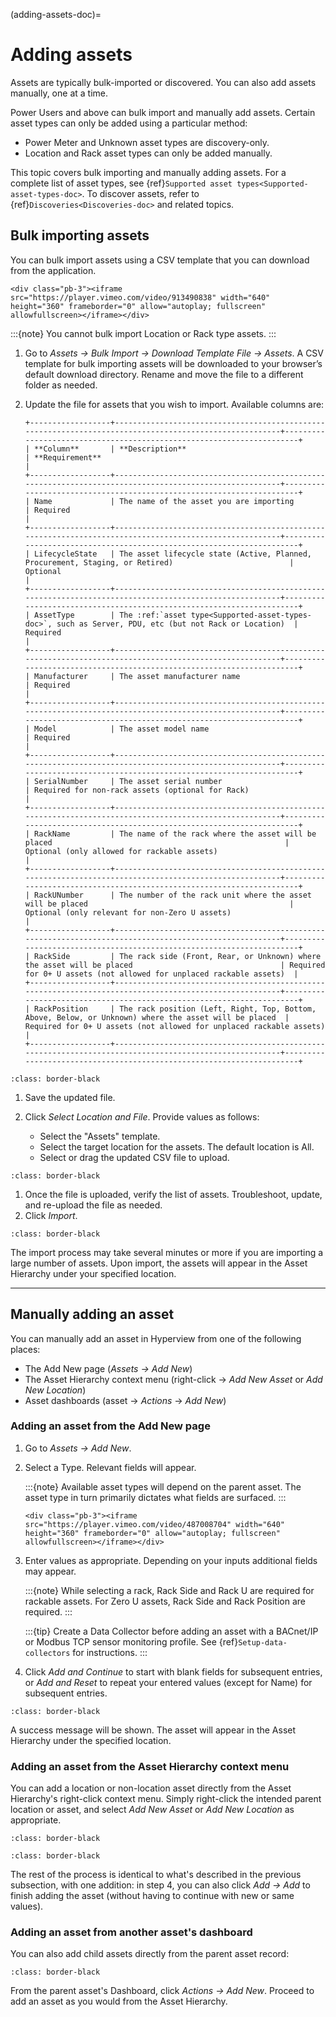 (adding-assets-doc)=

# Adding assets

Assets are typically bulk-imported or discovered. You can also add assets manually, one at a time.

Power Users and above can bulk import and manually add assets. Certain asset types can only be added using a particular method:

- Power Meter and Unknown asset types are discovery-only.
- Location and Rack asset types can only be added manually.

This topic covers bulk importing and manually adding assets. For a complete list of asset types, see {ref}`Supported asset types<Supported-asset-types-doc>`. To discover assets, refer to {ref}`Discoveries<Discoveries-doc>` and related topics.

## Bulk importing assets

You can bulk import assets using a CSV template that you can download from the application.

```{raw} html
<div class="pb-3"><iframe src="https://player.vimeo.com/video/913490838" width="640" height="360" frameborder="0" allow="autoplay; fullscreen" allowfullscreen></iframe></div>
```

:::{note}
You cannot bulk import Location or Rack type assets.
:::

1. Go to *Assets → Bulk Import → Download Template File → Assets*. A CSV template for bulk importing assets will be downloaded to your browser’s default download directory. Rename and move the file to a different folder as needed.

2. Update the file for assets that you wish to import. Available columns are:

   ```{eval-rst}
   +------------------+--------------------------------------------------------------------------------------------------------+----------------------------------------------------------------------+
   | **Column**       | **Description**                                                                                        | **Requirement**                                                      |
   +------------------+--------------------------------------------------------------------------------------------------------+----------------------------------------------------------------------+
   | Name             | The name of the asset you are importing                                                                | Required                                                             |
   +------------------+--------------------------------------------------------------------------------------------------------+----------------------------------------------------------------------+
   | LifecycleState   | The asset lifecycle state (Active, Planned, Procurement, Staging, or Retired)                          | Optional                                                             |
   +------------------+--------------------------------------------------------------------------------------------------------+----------------------------------------------------------------------+
   | AssetType        | The :ref:`asset type<Supported-asset-types-doc>`, such as Server, PDU, etc (but not Rack or Location)  | Required                                                             |
   +------------------+--------------------------------------------------------------------------------------------------------+----------------------------------------------------------------------+
   | Manufacturer     | The asset manufacturer name                                                                            | Required                                                             |
   +------------------+--------------------------------------------------------------------------------------------------------+----------------------------------------------------------------------+
   | Model            | The asset model name                                                                                   | Required                                                             |
   +------------------+--------------------------------------------------------------------------------------------------------+----------------------------------------------------------------------+
   | SerialNumber     | The asset serial number                                                                                | Required for non-rack assets (optional for Rack)                     |
   +------------------+--------------------------------------------------------------------------------------------------------+----------------------------------------------------------------------+
   | RackName         | The name of the rack where the asset will be placed                                                    | Optional (only allowed for rackable assets)                          |
   +------------------+--------------------------------------------------------------------------------------------------------+----------------------------------------------------------------------+
   | RackUNumber      | The number of the rack unit where the asset will be placed                                             | Optional (only relevant for non-Zero U assets)                       |
   +------------------+--------------------------------------------------------------------------------------------------------+----------------------------------------------------------------------+
   | RackSide         | The rack side (Front, Rear, or Unknown) where the asset will be placed                                 | Required for 0+ U assets (not allowed for unplaced rackable assets)  |
   +------------------+--------------------------------------------------------------------------------------------------------+----------------------------------------------------------------------+
   | RackPosition     | The rack position (Left, Right, Top, Bottom, Above, Below, or Unknown) where the asset will be placed  | Required for 0+ U assets (not allowed for unplaced rackable assets)  |
   +------------------+--------------------------------------------------------------------------------------------------------+----------------------------------------------------------------------+
   ```

```{image} /product/asset-management/media/import_bulkfile.png
:class: border-black
```

1. Save the updated file.

2. Click *Select Location and File*. Provide values as follows:

   - Select the "Assets" template.
   - Select the target location for the assets. The default location is All.
   - Select or drag the updated CSV file to upload.

```{image} /product/asset-management/media/import_bulkfileselect.png
:class: border-black
```

1. Once the file is uploaded, verify the list of assets. Troubleshoot, update, and re-upload the file as needed.
2. Click *Import*.

```{image} /product/asset-management/media/import_bulk.png
:class: border-black
```

The import process may take several minutes or more if you are importing a large number of assets. Upon import, the assets will appear in the Asset Hierarchy under your specified location.

______________________________________________________________________

## Manually adding an asset

You can manually add an asset in Hyperview from one of the following places:

- The Add New page (*Assets → Add New*)
- The Asset Hierarchy context menu (right-click → *Add New Asset* or *Add New Location*)
- Asset dashboards (asset → *Actions* → *Add New*)

### Adding an asset from the Add New page

1. Go to *Assets → Add New*.

2. Select a Type. Relevant fields will appear.

   :::{note}
   Available asset types will depend on the parent asset. The asset type in turn primarily dictates what fields are surfaced.
   :::

   ```{raw} html
   <div class="pb-3"><iframe src="https://player.vimeo.com/video/487008704" width="640" height="360" frameborder="0" allow="autoplay; fullscreen" allowfullscreen></iframe></div>
   ```

3. Enter values as appropriate. Depending on your inputs additional fields may appear.

   :::{note}
   While selecting a rack, Rack Side and Rack U are required for rackable assets. For Zero U assets, Rack Side and Rack Position are required.
   :::

   :::{tip}
   Create a Data Collector before adding an asset with a BACnet/IP or Modbus TCP sensor monitoring profile. See {ref}`Setup-data-collectors` for instructions.
   :::

4. Click *Add and Continue* to start with blank fields for subsequent entries, or *Add and Reset* to repeat your entered values (except for Name) for subsequent entries.

```{image} /product/asset-management/media/manualadd_addandcontinue.png
:class: border-black
```

A success message will be shown. The asset will appear in the Asset Hierarchy under the specified location.

### Adding an asset from the Asset Hierarchy context menu

You can add a location or non-location asset directly from the Asset Hierarchy's right-click context menu. Simply right-click the intended parent location or asset, and select *Add New Asset* or *Add New Location* as appropriate.

```{image} /product/asset-management/media/manualadd-rightclick-contextmenu.png
:class: border-black
```

```{image} /product/asset-management/media/manualadd-rightclick-location.png
:class: border-black
```

The rest of the process is identical to what's described in the previous subsection, with one addition: in step 4, you can also click *Add → Add* to finish adding the asset (without having to continue with new or same values).

### Adding an asset from another asset's dashboard

You can also add child assets directly from the parent asset record:

```{image} /product/asset-management/media/add_childasset.png
:class: border-black
```

From the parent asset's Dashboard, click *Actions → Add New*. Proceed to add an asset as you would from the Asset Hierarchy.
